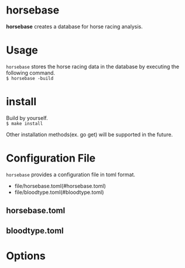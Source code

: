 horsebase
======================

**horsebase** creates a database for horse racing analysis.  

# Usage
`horsebase` stores the horse racing data in the database by executing the following command.  
`$ horsebase -build`  

# install
Build by yourself.  
`$ make install`  

Other installation methods(ex. go get) will be supported in the future.  

# Configuration File
`horsebase` provides a configuration file in toml format.
* file/horsebase.toml(#horsebase.toml)
* file/bloodtype.toml(#bloodtype.toml)

## horsebase.toml

## bloodtype.toml

# Options
